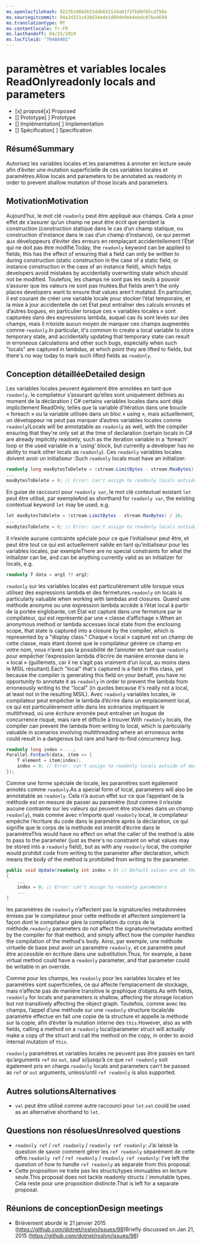 ```yaml
---
ms.openlocfilehash: 922353d043653ddb651534a01f3fb98f85cd756e
ms.sourcegitcommit: 94a3d151c438d34ede1d99de9eb4ebdc07ba4699
ms.translationtype: MT
ms.contentlocale: fr-FR
ms.lasthandoff: 04/25/2019
ms.locfileid: "79484481"
---
```

# <a name="readonly-locals-and-parameters"></a><span data-ttu-id="4490b-101">paramètres et variables locales ReadOnly</span><span class="sxs-lookup"><span data-stu-id="4490b-101">readonly locals and parameters</span></span>

* <span data-ttu-id="4490b-102">[x] proposé</span><span class="sxs-lookup"><span data-stu-id="4490b-102">[x] Proposed</span></span>
* <span data-ttu-id="4490b-103">[] Prototype</span><span class="sxs-lookup"><span data-stu-id="4490b-103">[ ] Prototype</span></span>
* <span data-ttu-id="4490b-104">[] Implémentation</span><span class="sxs-lookup"><span data-stu-id="4490b-104">[ ] Implementation</span></span>
* <span data-ttu-id="4490b-105">[] Spécification</span><span class="sxs-lookup"><span data-stu-id="4490b-105">[ ] Specification</span></span>

## <a name="summary"></a><span data-ttu-id="4490b-106">Résumé</span><span class="sxs-lookup"><span data-stu-id="4490b-106">Summary</span></span>
[summary]: #summary

<span data-ttu-id="4490b-107">Autorisez les variables locales et les paramètres à annoter en lecture seule afin d’éviter une mutation superficielle de ces variables locales et paramètres.</span><span class="sxs-lookup"><span data-stu-id="4490b-107">Allow locals and parameters to be annotated as readonly in order to prevent shallow mutation of those locals and parameters.</span></span>

## <a name="motivation"></a><span data-ttu-id="4490b-108">Motivation</span><span class="sxs-lookup"><span data-stu-id="4490b-108">Motivation</span></span>
[motivation]: #motivation

<span data-ttu-id="4490b-109">Aujourd’hui, le mot clé `readonly` peut être appliqué aux champs. Cela a pour effet de s’assurer qu’un champ ne peut être écrit que pendant la construction (construction statique dans le cas d’un champ statique, ou construction d’instance dans le cas d’un champ d’instance), ce qui permet aux développeurs d’éviter des erreurs en remplaçant accidentellement l’État qui ne doit pas être modifié.</span><span class="sxs-lookup"><span data-stu-id="4490b-109">Today, the `readonly` keyword can be applied to fields; this has the effect of ensuring that a field can only be written to during construction (static construction in the case of a static field, or instance construction in the case of an instance field), which helps developers avoid mistakes by accidentally overwriting state which should not be modified.</span></span> <span data-ttu-id="4490b-110">Toutefois, les champs ne sont pas les seuls à pouvoir s’assurer que les valeurs ne sont pas mutées.</span><span class="sxs-lookup"><span data-stu-id="4490b-110">But fields aren't the only places developers want to ensure that values aren't mutated.</span></span> <span data-ttu-id="4490b-111">En particulier, il est courant de créer une variable locale pour stocker l’état temporaire, et la mise à jour accidentelle de cet État peut entraîner des calculs erronés et d’autres bogues, en particulier lorsque ces « variables locales » sont capturées dans des expressions lambda, auquel cas ils sont levés sur des champs, mais il n’existe aucun moyen de marquer ces champs augmentés comme `readonly`.</span><span class="sxs-lookup"><span data-stu-id="4490b-111">In particular, it's common to create a local variable to store temporary state, and accidentally updating that temporary state can result in erroneous calculations and other such bugs, especially when such "locals" are captured in lambdas, at which point they are lifted to fields, but there's no way today to mark such lifted fields as `readonly`.</span></span>

## <a name="detailed-design"></a><span data-ttu-id="4490b-112">Conception détaillée</span><span class="sxs-lookup"><span data-stu-id="4490b-112">Detailed design</span></span>
[design]: #detailed-design

<span data-ttu-id="4490b-113">Les variables locales peuvent également être annotées en tant que `readonly`, le compilateur s’assurant qu’elles sont uniquement définies au moment de la déclaration ( C# certains variables locales dans sont déjà implicitement ReadOnly, telles que la variable d’itération dans une boucle « foreach » ou la variable utilisée dans un bloc « using », mais actuellement, un développeur ne peut pas marquer d’autres variables locales comme `readonly`)</span><span class="sxs-lookup"><span data-stu-id="4490b-113">Locals will be annotatable as `readonly` as well, with the compiler ensuring that they're only set at the time of declaration (certain locals in C# are already implicitly readonly, such as the iteration variable in a 'foreach' loop or the used variable in a 'using' block, but currently a developer has no ability to mark other locals as `readonly`).</span></span> <span data-ttu-id="4490b-114">Ces `readonly` variables locales doivent avoir un initialiseur :</span><span class="sxs-lookup"><span data-stu-id="4490b-114">Such `readonly` locals must have an initializer:</span></span>

```csharp
readonly long maxBytesToDelete = (stream.LimitBytes - stream.MaxBytes) / 10;
...
maxBytesToDelete = 0; // Error: can't assign to readonly locals outside of declaration
```

<span data-ttu-id="4490b-115">En guise de raccourci pour `readonly var`, le mot clé contextuel existant `let` peut être utilisé, par exemple</span><span class="sxs-lookup"><span data-stu-id="4490b-115">And as shorthand for `readonly var`, the existing contextual keyword `let` may be used, e.g.</span></span>

```csharp
let maxBytesToDelete = (stream.LimitBytes - stream.MaxBytes) / 10;
...
maxBytesToDelete = 0; // Error: can't assign to readonly locals outside of declaration
```

<span data-ttu-id="4490b-116">Il n’existe aucune contrainte spéciale pour ce que l’initialiseur peut être, et peut être tout ce qui est actuellement valide en tant qu’initialiseur pour les variables locales, par exemple</span><span class="sxs-lookup"><span data-stu-id="4490b-116">There are no special constraints for what the initializer can be, and can be anything currently valid as an initializer for locals, e.g.</span></span>

```csharp
readonly T data = arg1 ?? arg2;
```

<span data-ttu-id="4490b-117">`readonly` sur les variables locales est particulièrement utile lorsque vous utilisez des expressions lambda et des fermetures.</span><span class="sxs-lookup"><span data-stu-id="4490b-117">`readonly` on locals is particularly valuable when working with lambdas and closures.</span></span> <span data-ttu-id="4490b-118">Quand une méthode anonyme ou une expression lambda accède à l’état local à partir de la portée englobante, cet État est capturé dans une fermeture par le compilateur, qui est représenté par une « classe d’affichage ».</span><span class="sxs-lookup"><span data-stu-id="4490b-118">When an anonymous method or lambda accesses local state from the enclosing scope, that state is captured into a closure by the compiler, which is represented by a "display class."</span></span>  <span data-ttu-id="4490b-119">Chaque « local » capturé est un champ de cette classe, mais étant donné que le compilateur génère ce champ en votre nom, vous n’avez pas la possibilité de l’annoter en tant que `readonly` pour empêcher l’expression lambda d’écrire de manière erronée dans le « local » (guillemets, car il ne s’agit pas vraiment d’un local, au moins dans le MSIL résultant).</span><span class="sxs-lookup"><span data-stu-id="4490b-119">Each "local" that's captured is a field in this class, yet because the compiler is generating this field on your behalf, you have no opportunity to annotate it as `readonly` in order to prevent the lambda from erroneously writing to the "local" (in quotes because it's really not a local, at least not in the resulting MSIL).</span></span> <span data-ttu-id="4490b-120">Avec `readonly` variables locales, le compilateur peut empêcher le lambda d’écrire dans un emplacement local, ce qui est particulièrement utile dans les scénarios impliquant le multithread, où une écriture erronée peut entraîner un bogue de concurrence risqué, mais rare et difficile à trouver.</span><span class="sxs-lookup"><span data-stu-id="4490b-120">With `readonly` locals, the compiler can prevent the lambda from writing to local, which is particularly valuable in scenarios involving multithreading where an erroneous write could result in a dangerous but rare and hard-to-find concurrency bug.</span></span>

```csharp
readonly long index = ...;
Parallel.ForEach(data, item => {
    T element = item[index];
    index = 0; // Error: can't assign to readonly locals outside of declaration
});
```

<span data-ttu-id="4490b-121">Comme une forme spéciale de locale, les paramètres sont également annotés comme `readonly`.</span><span class="sxs-lookup"><span data-stu-id="4490b-121">As a special form of local, parameters will also be annotatable as `readonly`.</span></span> <span data-ttu-id="4490b-122">Cela n’a aucun effet sur ce que l’appelant de la méthode est en mesure de passer au paramètre (tout comme il n’existe aucune contrainte sur les valeurs qui peuvent être stockées dans un champ `readonly`), mais comme avec n’importe quel `readonly` local, le compilateur empêche l’écriture du code dans le paramètre après la déclaration, ce qui signifie que le corps de la méthode est interdit d’écrire dans le paramètre</span><span class="sxs-lookup"><span data-stu-id="4490b-122">This would have no effect on what the caller of the method is able to pass to the parameter (just as there's no constraint on what values may be stored into a `readonly` field), but as with any `readonly` local, the compiler would prohibit code from writing to the parameter after declaration, which means the body of the method is prohibited from writing to the parameter.</span></span>

```csharp
public void Update(readonly int index = 0) // Default values are ok though not required
{
    ...
    index = 0; // Error: can't assign to readonly parameters
    ...
}
```

<span data-ttu-id="4490b-123">les paramètres de `readonly` n’affectent pas la signature/les métadonnées émises par le compilateur pour cette méthode et affectent simplement la façon dont le compilateur gère la compilation du corps de la méthode.</span><span class="sxs-lookup"><span data-stu-id="4490b-123">`readonly` parameters do not affect the signature/metadata emitted by the compiler for that method, and simply affect how the compiler handles the compilation of the method's body.</span></span> <span data-ttu-id="4490b-124">Ainsi, par exemple, une méthode virtuelle de base peut avoir un paramètre `readonly`, et ce paramètre peut être accessible en écriture dans une substitution.</span><span class="sxs-lookup"><span data-stu-id="4490b-124">Thus, for example, a base virtual method could have a `readonly` parameter, and that parameter could be writable in an override.</span></span>

<span data-ttu-id="4490b-125">Comme pour les champs, les `readonly` pour les variables locales et les paramètres sont superficielles, ce qui affecte l’emplacement de stockage, mais n’affecte pas de manière transitive le graphique d’objets.</span><span class="sxs-lookup"><span data-stu-id="4490b-125">As with fields, `readonly` for locals and parameters is shallow, affecting the storage location but not transitively affecting the object graph.</span></span> <span data-ttu-id="4490b-126">Toutefois, comme avec les champs, l’appel d’une méthode sur une `readonly` structure locale/de paramètre effectue en fait une copie de la structure et appelle la méthode sur la copie, afin d’éviter la mutation interne des `this`.</span><span class="sxs-lookup"><span data-stu-id="4490b-126">However, also as with fields, calling a method on a `readonly` local/parameter struct will actually make a copy of the struct and call the method on the copy, in order to avoid internal mutation of `this`.</span></span>

<span data-ttu-id="4490b-127">`readonly` paramètres et variables locales ne peuvent pas être passés en tant qu’arguments `ref` ou `out`, sauf si/jusqu’à ce que `ref readonly` soit également pris en charge.</span><span class="sxs-lookup"><span data-stu-id="4490b-127">`readonly` locals and parameters can't be passed as `ref` or `out` arguments, unless/until `ref readonly` is also supported.</span></span>

## <a name="alternatives"></a><span data-ttu-id="4490b-128">Autres solutions</span><span class="sxs-lookup"><span data-stu-id="4490b-128">Alternatives</span></span>
[alternatives]: #alternatives

- <span data-ttu-id="4490b-129">`val` peut être utilisé comme autre raccourci pour `let`.</span><span class="sxs-lookup"><span data-stu-id="4490b-129">`val` could be used as an alternative shorthand to `let`.</span></span>

## <a name="unresolved-questions"></a><span data-ttu-id="4490b-130">Questions non résolues</span><span class="sxs-lookup"><span data-stu-id="4490b-130">Unresolved questions</span></span>
[unresolved]: #unresolved-questions

- <span data-ttu-id="4490b-131">`readonly ref` / `ref readonly` / `readonly ref readonly`: J’ai laissé la question de savoir comment gérer les `ref readonly` séparément de cette offre.</span><span class="sxs-lookup"><span data-stu-id="4490b-131">`readonly ref` / `ref readonly` / `readonly ref readonly`: I've left the question of how to handle `ref readonly` as separate from this proposal.</span></span>
- <span data-ttu-id="4490b-132">Cette proposition ne traite pas les structs/types immuables en lecture seule.</span><span class="sxs-lookup"><span data-stu-id="4490b-132">This proposal does not tackle readonly structs / immutable types.</span></span> <span data-ttu-id="4490b-133">Cela reste pour une proposition distincte.</span><span class="sxs-lookup"><span data-stu-id="4490b-133">That is left for a separate proposal.</span></span>

## <a name="design-meetings"></a><span data-ttu-id="4490b-134">Réunions de conception</span><span class="sxs-lookup"><span data-stu-id="4490b-134">Design meetings</span></span>

- <span data-ttu-id="4490b-135">Brièvement abordé le 21 janvier 2015 (<https://github.com/dotnet/roslyn/issues/98>)</span><span class="sxs-lookup"><span data-stu-id="4490b-135">Briefly discussed on Jan 21, 2015 (<https://github.com/dotnet/roslyn/issues/98>)</span></span>
